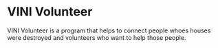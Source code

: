 # VINI Volunteer
VINI Volunteer is a program that helps to connect people whoes houses were destroyed and volunteers who want to help those people.